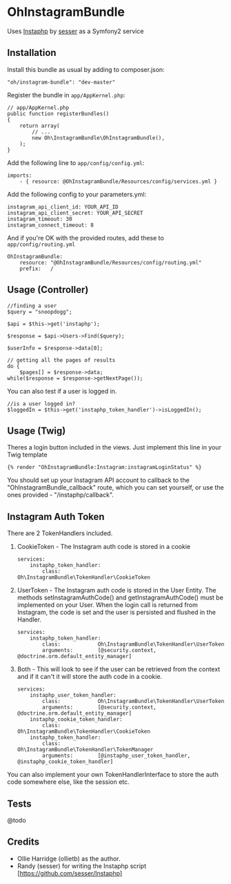 OhInstagramBundle
=================

Uses [Instaphp](https://github.com/sesser/Instaphp) by [sesser](https://github.com/sesser) as a Symfony2 service

Installation
------------

Install this bundle as usual by adding to composer.json:

    "oh/instagram-bundle": "dev-master"

Register the bundle in `app/AppKernel.php`:

    // app/AppKernel.php
    public function registerBundles()
    {
        return array(
            // ...
            new Oh\InstagramBundle\OhInstagramBundle(),
        );
    }

Add the following line to `app/config/config.yml`:

	imports:
		- { resource: @OhInstagramBundle/Resources/config/services.yml }

Add the following config to your parameters.yml:

    instagram_api_client_id: YOUR_API_ID
    instagram_api_client_secret: YOUR_API_SECRET
    instagram_timeout: 30
    instagram_connect_timeout: 8

And if you're OK with the provided routes, add these to `app/config/routing.yml`

    OhInstagramBundle:
        resource: "@OhInstagramBundle/Resources/config/routing.yml"
        prefix:   /

Usage (Controller)
------------

    //finding a user
    $query = "snoopdogg";

    $api = $this->get('instaphp');
		
    $response = $api->Users->Find($query);

    $userInfo = $response->data[0];

    // getting all the pages of results
    do {
        $pages[] = $response->data;
    while($response = $response->getNextPage());

You can also test if a user is logged in.

    //is a user logged in?
    $loggedIn = $this->get('instaphp_token_handler')->isLoggedIn();

Usage (Twig)
------------

Theres a login button included in the views. Just implement this line in your
Twig template

    {% render "OhInstagramBundle:Instagram:instagramLoginStatus" %}

You should set up your Instagram API account to callback to the
"OhInstagramBundle_callback" route, which you can set yourself, or use the ones
provided - "/instaphp/callback".

Instagram Auth Token
-----------

There are 2 TokenHandlers included.

1.  CookieToken - The Instagram auth code is stored in a cookie

        services:
            instaphp_token_handler:
                class:            Oh\InstagramBundle\TokenHandler\CookieToken
 
2.  UserToken - The Instagram auth code is stored in the User Entity. The methods 
setInstagramAuthCode() and getInstagramAuthCode() must be implemented on your 
User. When the login call is returned from Instagram, the code is set and the 
user is persisted and flushed in the Handler.

        services:
            instaphp_token_handler:
                class:            Oh\InstagramBundle\TokenHandler\UserToken
                arguments:        [@security.context, @doctrine.orm.default_entity_manager]

3.  Both - This will look to see if the user can be retrieved from the context
and if it can't it will store the auth code in a cookie.

        services:
            instaphp_user_token_handler:
                class:            Oh\InstagramBundle\TokenHandler\UserToken
                arguments:        [@security.context, @doctrine.orm.default_entity_manager]
            instaphp_cookie_token_handler:
                class:            Oh\InstagramBundle\TokenHandler\CookieToken
            instaphp_token_handler:
                class:            Oh\InstagramBundle\TokenHandler\TokenManager
                arguments:        [@instaphp_user_token_handler, @instaphp_cookie_token_handler]

You can also implement your own TokenHandlerInterface to store the auth code
somewhere else, like the session etc.

Tests
-------

@todo

Credits
-------

* Ollie Harridge (ollietb) as the author.
* Randy (sesser) for writing the Instaphp script [https://github.com/sesser/Instaphp]